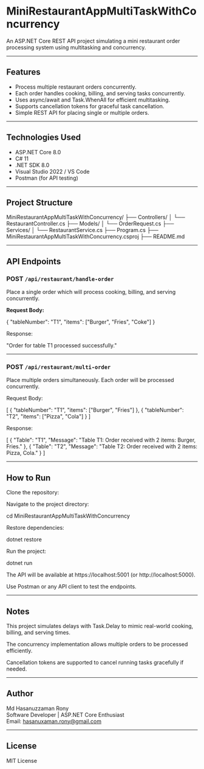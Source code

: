 # MiniRestaurantAppMultiTaskWithConcurrency

An ASP.NET Core REST API project simulating a mini restaurant order processing system using multitasking and concurrency.

---

## Features

- Process multiple restaurant orders concurrently.
- Each order handles cooking, billing, and serving tasks concurrently.
- Uses async/await and Task.WhenAll for efficient multitasking.
- Supports cancellation tokens for graceful task cancellation.
- Simple REST API for placing single or multiple orders.

---

## Technologies Used

- ASP.NET Core 8.0  
- C# 11  
- .NET SDK 8.0  
- Visual Studio 2022 / VS Code  
- Postman (for API testing)  

---

## Project Structure

MiniRestaurantAppMultiTaskWithConcurrency/
├── Controllers/
│ └── RestaurantController.cs
├── Models/
│ └── OrderRequest.cs
├── Services/
│ └── RestaurantService.cs
├── Program.cs
├── MiniRestaurantAppMultiTaskWithConcurrency.csproj
├── README.md

---

## API Endpoints

### POST `/api/restaurant/handle-order`

Place a single order which will process cooking, billing, and serving concurrently.

**Request Body:**

{
  "tableNumber": "T1",
  "items": ["Burger", "Fries", "Coke"]
}

Response:

"Order for table T1 processed successfully."

---

### POST `/api/restaurant/multi-order`

Place multiple orders simultaneously. Each order will be processed concurrently.

Request Body:

[
  {
    "tableNumber": "T1",
    "items": ["Burger", "Fries"]
  },
  {
    "tableNumber": "T2",
    "items": ["Pizza", "Cola"]
  }
]

Response:

[
  { "Table": "T1", "Message": "Table T1: Order received with 2 items: Burger, Fries." },
  { "Table": "T2", "Message": "Table T2: Order received with 2 items: Pizza, Cola." }
]

---

## How to Run

Clone the repository:

Navigate to the project directory:

cd MiniRestaurantAppMultiTaskWithConcurrency

Restore dependencies:

dotnet restore

Run the project:

dotnet run

The API will be available at https://localhost:5001 (or http://localhost:5000).

Use Postman or any API client to test the endpoints.

---

## Notes

This project simulates delays with Task.Delay to mimic real-world cooking, billing, and serving times.

The concurrency implementation allows multiple orders to be processed efficiently.

Cancellation tokens are supported to cancel running tasks gracefully if needed.

---

## Author

Md Hasanuzzaman Rony  
Software Developer | ASP.NET Core Enthusiast  
Email: hasanuxaman.rony@gmail.com

---

## License

MIT License
